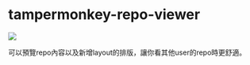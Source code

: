 # tampermonkey-repo-viewer
![](https://storage.meteor.today/image/68ccd19a1f405a4def20e1a3.png)

可以預覽repo內容以及新增layout的排版，讓你看其他user的repo時更舒適。

